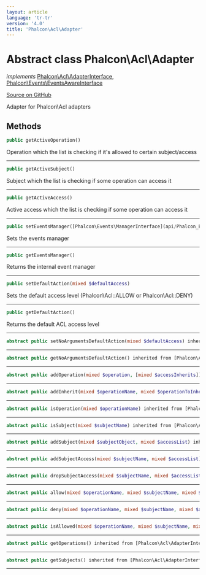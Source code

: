 ```yaml
---
layout: article
language: 'tr-tr'
version: '4.0'
title: 'Phalcon\Acl\Adapter'
---
```


# Abstract class **Phalcon\Acl\Adapter**

*implements* [Phalcon\Acl\AdapterInterface](api/Phalcon_Acl_AdapterInterface), [Phalcon\Events\EventsAwareInterface](api/Phalcon_Events_EventsAwareInterface)

<a href="https://github.com/phalcon/cphalcon/tree/v4.0.0/phalcon/acl/adapter.zep" class="btn btn-default btn-sm">Source on GitHub</a>

Adapter for Phalcon\Acl adapters

## Methods

```php
public getActiveOperation()
```

Operation which the list is checking if it's allowed to certain subject/access

* * *

```php
public getActiveSubject()
```

Subject which the list is checking if some operation can access it

* * *

```php
public getActiveAccess()
```

Active access which the list is checking if some operation can access it

* * *

```php
public setEventsManager([Phalcon\Events\ManagerInterface](api/Phalcon_Events_ManagerInterface) $eventsManager)
```

Sets the events manager

* * *

```php
public getEventsManager()
```

Returns the internal event manager

* * *

```php
public setDefaultAction(mixed $defaultAccess)
```

Sets the default access level (Phalcon\Acl::ALLOW or Phalcon\Acl::DENY)

* * *

```php
public getDefaultAction()
```

Returns the default ACL access level

* * *

```php
abstract public setNoArgumentsDefaultAction(mixed $defaultAccess) inherited from [Phalcon\Acl\AdapterInterface](api/Phalcon_Acl_AdapterInterface)
```

* * *

```php
abstract public getNoArgumentsDefaultAction() inherited from [Phalcon\Acl\AdapterInterface](api/Phalcon_Acl_AdapterInterface)
```

* * *

```php
abstract public addOperation(mixed $operation, [mixed $accessInherits]) inherited from [Phalcon\Acl\AdapterInterface](api/Phalcon_Acl_AdapterInterface)
```

* * *

```php
abstract public addInherit(mixed $operationName, mixed $operationToInherit) inherited from [Phalcon\Acl\AdapterInterface](api/Phalcon_Acl_AdapterInterface)
```

* * *

```php
abstract public isOperation(mixed $operationName) inherited from [Phalcon\Acl\AdapterInterface](api/Phalcon_Acl_AdapterInterface)
```

* * *

```php
abstract public isSubject(mixed $subjectName) inherited from [Phalcon\Acl\AdapterInterface](api/Phalcon_Acl_AdapterInterface)
```

* * *

```php
abstract public addSubject(mixed $subjectObject, mixed $accessList) inherited from [Phalcon\Acl\AdapterInterface](api/Phalcon_Acl_AdapterInterface)
```

* * *

```php
abstract public addSubjectAccess(mixed $subjectName, mixed $accessList) inherited from [Phalcon\Acl\AdapterInterface](api/Phalcon_Acl_AdapterInterface)
```

* * *

```php
abstract public dropSubjectAccess(mixed $subjectName, mixed $accessList) inherited from [Phalcon\Acl\AdapterInterface](api/Phalcon_Acl_AdapterInterface)
```

* * *

```php
abstract public allow(mixed $operationName, mixed $subjectName, mixed $access, [mixed $func]) inherited from [Phalcon\Acl\AdapterInterface](api/Phalcon_Acl_AdapterInterface)
```

* * *

```php
abstract public deny(mixed $operationName, mixed $subjectName, mixed $access, [mixed $func]) inherited from [Phalcon\Acl\AdapterInterface](api/Phalcon_Acl_AdapterInterface)
```

* * *

```php
abstract public isAllowed(mixed $operationName, mixed $subjectName, mixed $access, [array $parameters]) inherited from [Phalcon\Acl\AdapterInterface](api/Phalcon_Acl_AdapterInterface)
```

* * *

```php
abstract public getOperations() inherited from [Phalcon\Acl\AdapterInterface](api/Phalcon_Acl_AdapterInterface)
```

* * *

```php
abstract public getSubjects() inherited from [Phalcon\Acl\AdapterInterface](api/Phalcon_Acl_AdapterInterface)
```

* * *